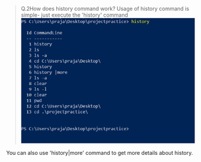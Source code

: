 >Q.2How does history command work?
Usage of history command is simple- just execute the 'history' command
![History command](https://github.com/prajaktavpendse/projectpractice/blob/master/Images/history.PNG)

You can also use 'history|more' command to get more details about history.
